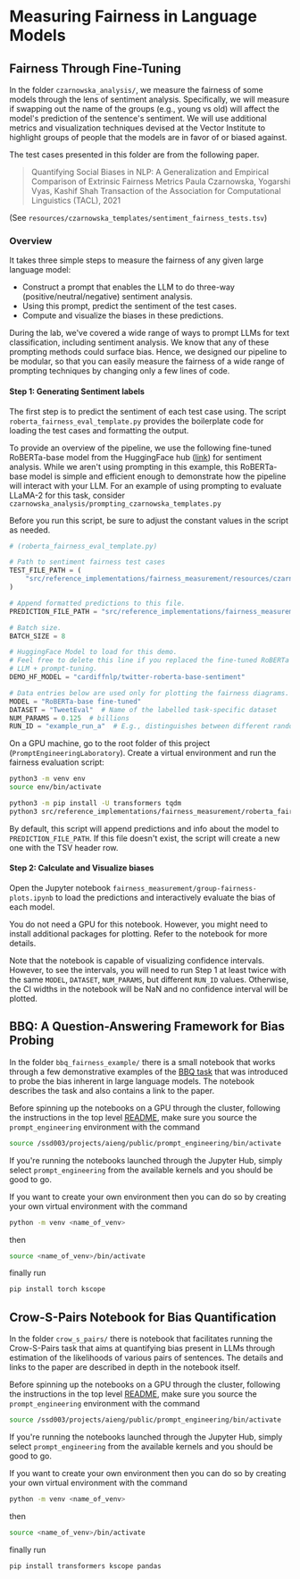 # Measuring Fairness in Language Models

## Fairness Through Fine-Tuning

In the folder `czarnowska_analysis/`, we measure the fairness of some models through the lens of sentiment analysis. Specifically, we will measure if swapping out the name of the groups (e.g., young vs old) will affect the model's prediction of the sentence's sentiment. We will use additional metrics and visualization techniques devised at the Vector Institute to highlight groups of people that the models are in favor of or biased against.

The test cases presented in this folder are from the following paper.

> Quantifying Social Biases in NLP: A Generalization and Empirical Comparison of Extrinsic Fairness Metrics
> Paula Czarnowska, Yogarshi Vyas, Kashif Shah
> Transaction of the Association for Computational Linguistics (TACL), 2021

(See `resources/czarnowska_templates/sentiment_fairness_tests.tsv`)

### Overview

It takes three simple steps to measure the fairness of any given large language model:
- Construct a prompt that enables the LLM to do three-way (positive/neutral/negative) sentiment analysis.
- Using this prompt, predict the sentiment of the test cases.
- Compute and visualize the biases in these predictions.

During the lab, we've covered a wide range of ways to prompt LLMs for text classification, including sentiment analysis. We know that any of these prompting methods could surface bias. Hence, we designed our pipeline to be modular, so that you can easily measure the fairness of a wide range of prompting techniques by changing only a few lines of code.

#### Step 1: Generating Sentiment labels

The first step is to predict the sentiment of each test case using. The script `roberta_fairness_eval_template.py` provides the boilerplate code for loading the test cases and formatting the output.

To provide an overview of the pipeline, we use the following fine-tuned RoBERTa-base model from the HuggingFace hub ([link](https://huggingface.co/cardiffnlp/twitter-roberta-base-sentiment)) for sentiment analysis. While we aren't using prompting in this example, this RoBERTa-base model is simple and efficient enough to demonstrate how the pipeline will interact with your LLM. For an example of using prompting to evaluate LLaMA-2 for this task, consider `czarnowska_analysis/prompting_czarnowska_templates.py`

Before you run this script, be sure to adjust the constant values in the script as needed.
```python
# (roberta_fairness_eval_template.py)

# Path to sentiment fairness test cases
TEST_FILE_PATH = (
    "src/reference_implementations/fairness_measurement/resources/czarnowska_templates/sentiment_fairness_tests.tsv"
)

# Append formatted predictions to this file.
PREDICTION_FILE_PATH = "src/reference_implementations/fairness_measurement/resources/predictions/predictions.tsv"

# Batch size.
BATCH_SIZE = 8

# HuggingFace Model to load for this demo.
# Feel free to delete this line if you replaced the fine-tuned RoBERTa model with
# LLM + prompt-tuning.
DEMO_HF_MODEL = "cardiffnlp/twitter-roberta-base-sentiment"

# Data entries below are used only for plotting the fairness diagrams.
MODEL = "RoBERTa-base fine-tuned"
DATASET = "TweetEval"  # Name of the labelled task-specific dataset
NUM_PARAMS = 0.125  # billions
RUN_ID = "example_run_a"  # E.g., distinguishes between different random seeds.
```

On a GPU machine, go to the root folder of this project (`PromptEngineeringLaboratory`). Create a virtual environment and run the fairness evaluation script:
```bash
python3 -m venv env
source env/bin/activate

python3 -m pip install -U transformers tqdm
python3 src/reference_implementations/fairness_measurement/roberta_fairness_eval_template.py
```

By default, this script will append predictions and info about the model to `PREDICTION_FILE_PATH`. If this file doesn't exist, the script will create a new one with the TSV header row.

#### Step 2: Calculate and Visualize biases

Open the Jupyter notebook `fairness_measurement/group-fairness-plots.ipynb` to load the predictions and interactively evaluate the bias of each model.

You do not need a GPU for this notebook. However, you might need to install additional packages for plotting. Refer to the notebook for more details.

Note that the notebook is capable of visualizing confidence intervals. However, to see the intervals, you will need to run Step 1 at least twice with the same `MODEL`, `DATASET`, `NUM_PARAMS`, but different `RUN_ID` values. Otherwise, the CI widths in the notebook will be NaN and no confidence interval will be plotted.


## BBQ: A Question-Answering Framework for Bias Probing

In the folder `bbq_fairness_example/` there is a small notebook that works through a few demonstrative examples of the [BBQ task](https://github.com/nyu-mll/BBQ) that was introduced to probe the bias inherent in large language models. The notebook describes the task and also contains a link to the paper.

Before spinning up the notebooks on a GPU through the cluster, following the instructions in the top level [README](/README.md), make sure you source the `prompt_engineering` environment with the command

```bash
source /ssd003/projects/aieng/public/prompt_engineering/bin/activate
```

If you're running the notebooks launched through the Jupyter Hub, simply select `prompt_engineering` from the available kernels and you should be good to go.

If you want to create your own environment then you can do so by creating your own virtual environment with the command
```bash
python -m venv <name_of_venv>
```
then
```bash
source <name_of_venv>/bin/activate
```
finally run
```bash
pip install torch kscope
```

## Crow-S-Pairs Notebook for Bias Quantification

In the folder `crow_s_pairs/` there is notebook that facilitates running the Crow-S-Pairs task that aims at quantifying bias present in LLMs through estimation of the likelihoods of various pairs of sentences. The details and links to the paper are described in depth in the notebook itself.

Before spinning up the notebooks on a GPU through the cluster, following the instructions in the top level [README](/README.md), make sure you source the `prompt_engineering` environment with the command

```bash
source /ssd003/projects/aieng/public/prompt_engineering/bin/activate
```

If you're running the notebooks launched through the Jupyter Hub, simply select `prompt_engineering` from the available kernels and you should be good to go.

If you want to create your own environment then you can do so by creating your own virtual environment with the command
```bash
python -m venv <name_of_venv>
```
then
```bash
source <name_of_venv>/bin/activate
```
finally run
```bash
pip install transformers kscope pandas
```
